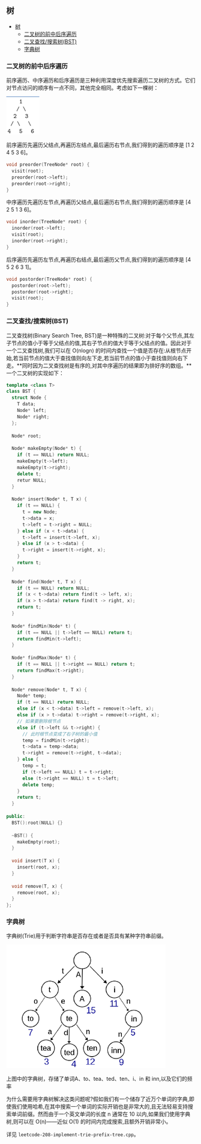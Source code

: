 ## 树

<!-- TOC -->

- [树](#树)
  - [二叉树的前中后序遍历](#二叉树的前中后序遍历)
  - [二叉查找/搜索树(BST)](#二叉查找搜索树bst)
  - [字典树](#字典树)

<!-- /TOC -->

### 二叉树的前中后序遍历

前序遍历、中序遍历和后序遍历是三种利用深度优先搜索遍历二叉树的方式。它们对节点访问的顺序有一点不同，其他完全相同。考虑如下一棵树：

![](../figs/前中后序遍历.png)

前序遍历先遍历父结点,再遍历左结点,最后遍历右节点,我们得到的遍历顺序是 \[1 2 4 5 3 6\]。

```c++
void preorder(TreeNode* root) {
  visit(root);
  preorder(root->left);
  preorder(root->right);
}
```

中序遍历先遍历左节点,再遍历父结点,最后遍历右节点,我们得到的遍历顺序是 \[4 2 5 1 3 6\]。

```c++
void inorder(TreeNode* root) {
  inorder(root->left);
  visit(root);
  inorder(root->right);
}
```

后序遍历先遍历左节点,再遍历右结点,最后遍历父节点,我们得到的遍历顺序是 \[4 5 2 6 3 1\]。

```c++
void postorder(TreeNode* root) {
  postorder(root->left);
  postorder(root->right);
  visit(root);
}
```

### 二叉查找/搜索树(BST)

二叉查找树(Binary Search Tree, BST)是一种特殊的二叉树:对于每个父节点,其左子节点的值小于等于父结点的值,其右子节点的值大于等于父结点的值。因此对于一个二叉查找树,我们可以在 O(nlogn) 的时间内查找一个值是否存在:从根节点开始,若当前节点的值大于查找值则向左下走,若当前节点的值小于查找值则向右下走。**同时因为二叉查找树是有序的,对其中序遍历的结果即为排好序的数组。**一个二叉树的实现如下：

```c++
template <class T>
class BST {
  struct Node {
    T data;
    Node* left;
    Node* right;
  };

  Node* root;

  Node* makeEmpty(Node* t) {
    if (t == NULL) return NULL;
    makeEmpty(t->left);
    makeEmpty(t->right);
    delete t;
    retur NULL;
  }

  Node* insert(Node* t, T x) {
    if (t == NULL) {
      t = new Node;
      t->data = x;
      t->left = t->right = NULL;
    } else if (x < t->data) {
      t->left = insert(t->left, x);
    } else if (x > t->data) {
      t->right = insert(t->right, x);
    }
    return t;
  }

  Node* find(Node* t, T x) {
    if (t == NULL) return NULL;
    if (x < t->data) return find(t -> left, x);
    if (x > t->data) return find(t -> right, x);
    return t;
  }

  Node* findMin(Node* t) {
    if (t == NULL || t->left == NULL) return t;
    return findMin(t->left);
  }

  Node* findMax(Node* t) {
    if (t == NULL || t->right == NULL) return t;
    return findMax(t->right);
  }

  Node* remove(Node* t, T x) {
    Node* temp;
    if (t == NULL) return NULL;
    else if (x < t->data) t->left = remove(t->left, x);
    else if (x > t->data) t->right = remove(t->right, x);
    // 如果要删除根节点
    else if (t->left && t->right) {
      // 此时根节点变成了右子树的最小值 
      temp = findMin(t->right);
      t->data = temp->data;
      t->right = remove(t->right, t->data);
    } else {
      temp = t;
      if (t->left == NULL) t = t->right;
      else (t->right == NULL) t = t->left;
      delete temp;
    }
    return t;
  }

public:
  BST():root(NULL) {}

  ~BST() {
    makeEmpty(root);
  }

  void insert(T x) {
    insert(root, x);
  }

  void remove(T, x) {
    remove(root, x);
  }
};
```

### 字典树

字典树(Trie)用于判断字符串是否存在或者是否具有某种字符串前缀。

![字典树](../figs/trie.png)

上图中的字典树，存储了单词A、to、tea、ted、ten、i、in 和 inn,以及它们的频率

为什么需要用字典树解决这类问题呢?假如我们有一个储存了近万个单词的字典,即使我们使用哈希,在其中搜索一个单词的实际开销也是非常大的,且无法轻易支持搜索单词前缀。然而由于一个英文单词的长度 n 通常在 10 以内,如果我们使用字典树,则可以在 O(n)——近似 O(1) 的时间内完成搜索,且额外开销非常小。

详见 `leetcode-208-implement-trie-prefix-tree.cpp`。


